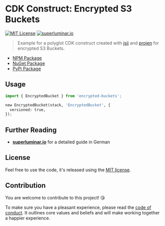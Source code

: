 # CDK Construct: Encrypted S3 Buckets

[![MIT License](https://badgen.now.sh/badge/License/MIT/blue)](https://github.com/sbstjn/cdk-encrypted-bucket/blob/master/LICENSE.md)
[![superluminar.io](https://badgen.now.sh/badge/by/superluminar/red)](https://superluminar.io//2022/05/17/cdk-construct-mit-projen-erstellen-testen-und-f%C3%BCr-npm-nuget-pypi-ver%C3%B6ffentlichen/)

> Example for a polyglot CDK construct created with [jsii](https://github.com/aws/jsii) and [projen](https://github.com/projen/projen) for encrypted S3 Buckets.

* [NPM Package](https://www.npmjs.com/package/encrypted-bucket)
* [NuGet Package](https://www.nuget.org/packages/CDK.EncryptedBucket/)
* [PyPi Package](https://pypi.org/project/encrypted-bucket/)

## Usage

```python
import { EncryptedBucket } from 'encrypted-buckets';

new EncryptedBucket(stack, 'EncryptedBucket', {
  versioned: true,
});
```

## Further Reading

* [**superluminar.io**](https://superluminar.io) for a detailed guide in German

## License

Feel free to use the code, it's released using the [MIT license](LICENSE).

## Contribution

You are welcome to contribute to this project! 😘

To make sure you have a pleasant experience, please read the [code of conduct](CODE_OF_CONDUCT.md). It outlines core values and beliefs and will make working together a happier experience.

